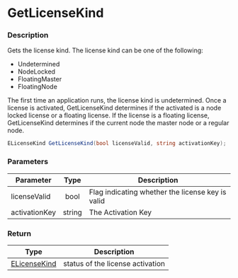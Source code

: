 # GetLicenseKind

### Description

Gets the license kind. The license kind can be one of the following:

* Undetermined
* NodeLocked
* FloatingMaster
* FloatingNode

The first time an application runs, the license kind is undetermined. Once a license is activated, GetLicenseKind determines if the activated is a node locked license or a floating license. If the license is a floating license, GetLicenseKind determines if the current node the master node or a regular node.

```c#
ELicenseKind GetLicenseKind(bool licenseValid, string activationKey);
```

### Parameters

| Parameter     |  Type  | Description                                      |
| ------------- | :----: | ------------------------------------------------ |
| licenseValid  |  bool  | Flag indicating whether the license key is valid |
| activationKey | string | The Activation Key                               |

### Return

| Type                                                                          | Description                      |
| ----------------------------------------------------------------------------- | -------------------------------- |
| [ELicenseKind](https://dash.readme.com/project/soraco/v1.0/refs/elicensekind) | status of the license activation |
